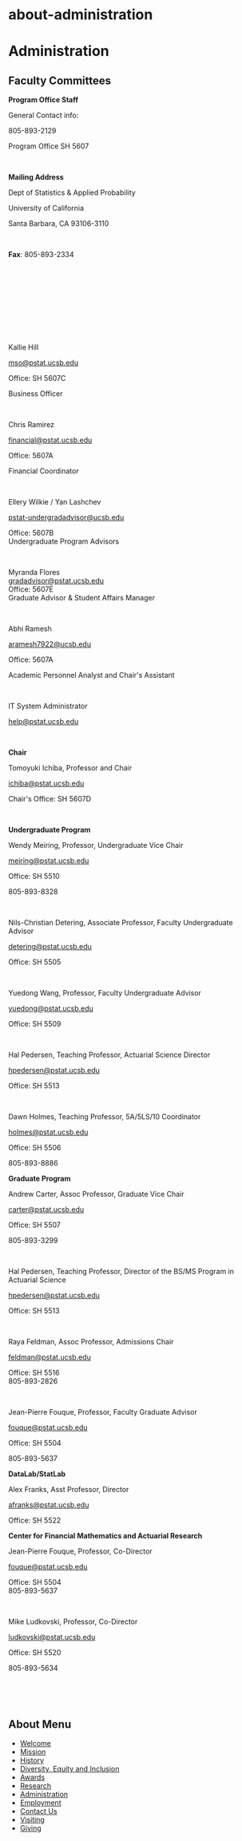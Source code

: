 # about-administration

# Administration

## Faculty Committees

**Program Office Staff**

General Contact info:

805-893-2129

Program Office SH 5607

 

**Mailing Address**

Dept of Statistics &amp; Applied Probability

University of California

Santa Barbara, CA 93106-3110

 

**Fax**: 805-893-2334

 

 

 

 

 

Kallie Hill  

[mso@pstat.ucsb.edu](mailto:mso@pstat.ucsb.edu)

Office: SH 5607C

Business Officer

 

Chris Ramirez

[financial@pstat.ucsb.edu](mailto:financial@pstat.ucsb.edu)

Office: 5607A

Financial Coordinator

 

Ellery Wilkie / Yan Lashchev

[pstat-undergradadvisor@ucsb.edu](mailto:pstat-undergradadvisor@ucsb.edu)

Office: 5607B  
Undergraduate Program Advisors

 

Myranda Flores  
[gradadvisor@pstat.ucsb.edu](mailto:gradadvisor@pstat.ucsb.edu)  
Office: 5607E  
Graduate Advisor &amp; Student Affairs Manager

 

Abhi Ramesh

[aramesh7922@ucsb.edu](mailto:aramesh7922@ucsb.edu)

Office: 5607A

Academic Personnel Analyst and Chair's Assistant

 

IT System Administrator

[help@pstat.ucsb.edu](mailto:help@pstat.ucsb.edu)

 

**Chair**

Tomoyuki Ichiba, Professor and Chair

[ichiba@pstat.ucsb.edu](mailto:ichiba@pstat.ucsb.edu)

Chair's Office: SH 5607D

 

**Undergraduate Program**

Wendy Meiring, Professor, Undergraduate Vice Chair

[meiring@pstat.ucsb.edu](mailto:meiring@pstat.ucsb.edu)

Office: SH 5510

805-893-8328

 

Nils-Christian Detering, Associate Professor, Faculty Undergraduate Advisor

[detering@pstat.ucsb.edu](mailto:detering@pstat.ucsb.edu)

Office: SH 5505

 

Yuedong Wang, Professor, Faculty Undergraduate Advisor

[yuedong@pstat.ucsb.edu](mailto:yuedong@pstat.ucsb.edu)

Office: SH 5509

 

Hal Pedersen, Teaching Professor, Actuarial Science Director

[hpedersen@pstat.ucsb.edu](mailto:hpedersen@pstat.ucsb.edu)

Office: SH 5513

 

Dawn Holmes, Teaching Professor, 5A/5LS/10 Coordinator

[holmes@pstat.ucsb.edu](mailto:holmes@pstat.ucsb.edu)

Office: SH 5506

805-893-8886

**Graduate Program**

Andrew Carter, Assoc Professor, Graduate Vice Chair

[carter@pstat.ucsb.edu](mailto:carter@pstat.ucsb.edu)

Office: SH 5507

805-893-3299

 

Hal Pedersen, Teaching Professor, Director of the BS/MS Program in Actuarial Science

[hpedersen@pstat.ucsb.edu](mailto:hpedersen@pstat.ucsb.edu)

Office: SH 5513

 

Raya Feldman, Assoc Professor, Admissions Chair

[feldman@pstat.ucsb.edu](mailto:feldman@pstat.ucsb.edu)

Office: SH 5516  
805-893-2826

 

Jean-Pierre Fouque, Professor, Faculty Graduate Advisor

[fouque@pstat.ucsb.edu](mailto:fouque@pstat.ucsb.edu)

Office: SH 5504

805-893-5637

**DataLab/StatLab**

Alex Franks, Asst Professor, Director

[afranks@pstat.ucsb.edu](mailto:afranks@pstat.ucsb.edu)

Office: SH 5522

**Center for Financial Mathematics and Actuarial Research**

Jean-Pierre Fouque, Professor, Co-Director

[fouque@pstat.ucsb.edu](mailto:fouque@pstat.ucsb.edu)

Office: SH 5504  
805-893-5637

 

Mike Ludkovski, Professor, Co-Director

[ludkovski@pstat.ucsb.edu](mailto:ludkovski@pstat.ucsb.edu)

Office: SH 5520

805-893-5634

 

 

## About Menu

- [Welcome](/about/welcome "Welcome")
- [Mission](/about/mission "Mission")
- [History](/about/history "History")
- [Diversity, Equity and Inclusion](/about/dei "Diversity, Equity and Inclusion")
- [Awards](/about/awards "Awards")
- [Research](/about/research "Research")
- [Administration](/about/administration "Administration")
- [Employment](/about/employment "Employment")
- [Contact Us](/about/contact "Contact Us")
- [Visiting](/about/visiting "Visiting")
- [Giving](/giving)